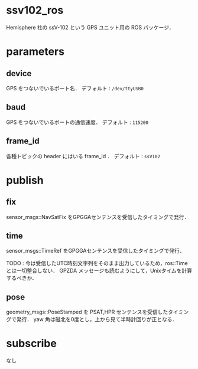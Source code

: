 # ssv102_ros

Hemisphere 社の ssV-102 という GPS ユニット用の ROS パッケージ．

# parameters

## device

GPS をつないでいるポート名．
デフォルト : ```/dev/ttyUSB0```

## baud

GPS をつないでいるポートの通信速度．
デフォルト : ```115200```

## frame_id

各種トピックの header にはいる frame_id ．
デフォルト : ```ssV102```

# publish

## fix

sensor_msgs::NavSatFix をGPGGAセンテンスを受信したタイミングで発行．

## time

sensor_msgs::TimeRef をGPGGAセンテンスを受信したタイミングで発行．

TODO : 今は受信したUTC時刻文字列をそのまま出力しているため，ros::Time とは一切整合しない．
GPZDA メッセージも読むようにして，Unixタイムを計算するべきか．

## pose

geometry_msgs::PoseStamped を PSAT,HPR センテンスを受信したタイミングで発行．
yaw 角は磁北を0度とし，上から見て半時計回りが正となる．

# subscribe

なし